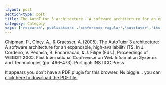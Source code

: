 ```yaml
---
layout: post
section-type: post
title: The AutoTutor 3 architecture - A software architecture for an expandable, high-availability ITS
category: Category
tags: ['research','publications','conference-regular','autotutor','its','education-research','discourse']
---
```

Chipman, P., Olney, A., & Graesser, A. (2005). The AutoTutor 3 architecture: A software architecture for an expandable, high-availability ITS. In J. Cordeiro, V. Pedrosa, B. Encarnacao, & J. Filipe (Eds.), Proceedings of WEBIST 2005: First International Conference on Web Information Systems and Technologies (pp. 466–473). Portugal: INSTICC Press. 

<object data="https://blogs.memphis.edu/aolney/files/2019/10/The-AutoTutor-3-architecture-A-software-architecture-for-an-expandable-high-availability-ITS.pdf" type="application/pdf" width="100%" height="600px">
 
  <p>It appears you don't have a PDF plugin for this browser.
  No biggie... you can <a href="https://blogs.memphis.edu/aolney/files/2019/10/The-AutoTutor-3-architecture-A-software-architecture-for-an-expandable-high-availability-ITS.pdf">click here to
  download the PDF file.</a></p>
  
</object>
